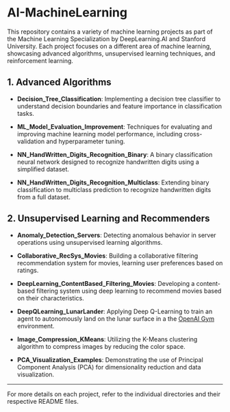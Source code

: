 # AI-MachineLearning

This repository contains a variety of machine learning projects as part of the Machine Learning Specialization by DeepLearning.AI and Stanford University. Each project focuses on a different area of machine learning, showcasing advanced algorithms, unsupervised learning techniques, and reinforcement learning.

## 1. Advanced Algorithms

- **Decision_Tree_Classification**: Implementing a decision tree classifier to understand decision boundaries and feature importance in classification tasks.

- **ML_Model_Evaluation_Improvement**: Techniques for evaluating and improving machine learning model performance, including cross-validation and hyperparameter tuning.

- **NN_HandWritten_Digits_Recognition_Binary**: A binary classification neural network designed to recognize handwritten digits using a simplified dataset.

- **NN_HandWritten_Digits_Recognition_Multiclass**: Extending binary classification to multiclass prediction to recognize handwritten digits from a full dataset.

## 2. Unsupervised Learning and Recommenders

- **Anomaly_Detection_Servers**: Detecting anomalous behavior in server operations using unsupervised learning algorithms.

- **Collaborative_RecSys_Movies**: Building a collaborative filtering recommendation system for movies, learning user preferences based on ratings.

- **DeepLearning_ContentBased_Filtering_Movies**: Developing a content-based filtering system using deep learning to recommend movies based on their characteristics.

- **DeepQLearning_LunarLander**: Applying Deep Q-Learning to train an agent to autonomously land on the lunar surface in a the [OpenAI Gym](https://github.com/openai/gym) environment.

- **Image_Compression_KMeans**: Utilizing the K-Means clustering algorithm to compress images by reducing the color space.

- **PCA_Visualization_Examples**: Demonstrating the use of Principal Component Analysis (PCA) for dimensionality reduction and data visualization.

---

For more details on each project, refer to the individual directories and their respective README files.

